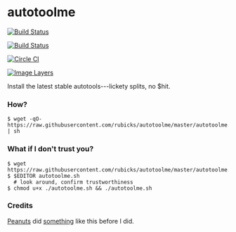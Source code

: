 # autotoolme

[![Build Status](https://drone.io/github.com/rubicks/autotoolme/status.png)](https://drone.io/github.com/rubicks/autotoolme/latest)

[![Build Status](https://travis-ci.org/rubicks/autotoolme.svg)](https://travis-ci.org/rubicks/autotoolme)

[![Circle CI](https://circleci.com/gh/rubicks/autotoolme.png?style=shield)](https://circleci.com/gh/rubicks/autotoolme)

[![Image Layers](https://badge.imagelayers.io/rubicks/autotoolme.svg)](https://imagelayers.io/?images=rubicks/autotoolme)

Install the latest stable autotools---lickety splits, no $hit.

### How?

    $ wget -qO- https://raw.githubusercontent.com/rubicks/autotoolme/master/autotoolme.sh | sh

### What if I don't trust you?

    $ wget https://raw.githubusercontent.com/rubicks/autotoolme/master/autotoolme.sh
    $ $EDITOR autotoolme.sh
      # look around, confirm trustworthiness
    $ chmod u+x ./autotoolme.sh && ./autotoolme.sh

### Credits
[Peanuts](http://munchpress.com/author/peanuts/) did [something](http://munchpress.com/installing-autoconf-automake-libtool-on-mac-osx-mountain-lion/) like this before I did.
